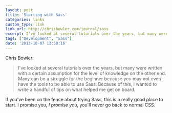 ```yaml
---
layout: post
title: 'Starting with Sass'
categories: links
custom_type: link
link_url: http://chrisbowler.com/journal/sass
excerpt: I’ve looked at several tutorials over the years, but many were written with a certain assumption for the level of knowledge on the other end. Many can be a struggle for the beginner because you may not even have the tools to be able to use Sass.
tags: ["Development", "Sass"]
date: '2013-10-07 13:50:16'
---
```

Chris Bowler:
 
> I've looked at several tutorials over the years, but many were written with a certain assumption for the level of knowledge on the other end. Many can be a struggle for the beginner because you may not even have the tools to be able to use Sass. Because of this, I wanted to write a handful of tips on what helped me get on board.

If you've been on the fence about trying Sass, this is a really good place to start. I promise you, *I promise you*, you'll never go back to normal CSS.
